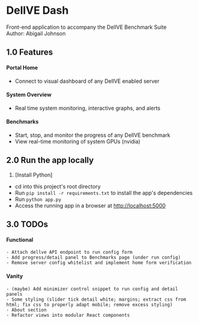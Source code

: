 # DellVE Dash
Front-end application to accompany the DellVE Benchmark Suite  
Author: Abigail Johnson

## 1.0 Features
#### Portal Home
+ Connect to visual dashboard of any DellVE enabled server  
#### System Overview
+ Real time system monitoring, interactive graphs, and alerts
#### Benchmarks
+ Start, stop, and monitor the progress of any DellVE benchmark
+ View real-time monitoring of system GPUs (nvidia)

## 2.0 Run the app locally
1. [Install Python]
+ cd into this project's root directory
+ Run `pip install -r requirements.txt` to install the app's dependencies
+ Run `python app.py`
+ Access the running app in a browser at <http://localhost:5000>

## 3.0 TODOs
#### Functional
    - Attach dellve API endpoint to run config form
    - Add progress/detail panel to Benchmarks page (under run config)
    - Remove server config whitelist and implement home form verification
#### Vanity
    - (maybe) Add minimizer control snippet to run config and detail panels
    - Some styling (slider tick detail white; margins; extract css from html; fix css to properly adapt mobile; remove excess styling)
    - About section
    - Refactor views into modular React components
